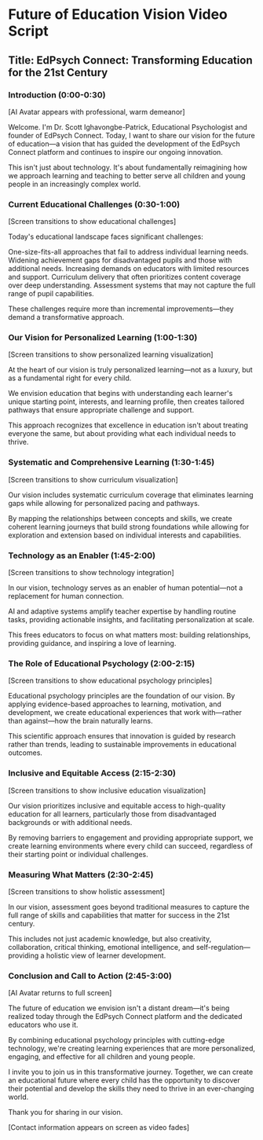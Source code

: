 # Future of Education Vision Video Script

## Title: EdPsych Connect: Transforming Education for the 21st Century

### Introduction (0:00-0:30)
[AI Avatar appears with professional, warm demeanor]

Welcome. I'm Dr. Scott Ighavongbe-Patrick, Educational Psychologist and founder of EdPsych Connect. Today, I want to share our vision for the future of education—a vision that has guided the development of the EdPsych Connect platform and continues to inspire our ongoing innovation.

This isn't just about technology. It's about fundamentally reimagining how we approach learning and teaching to better serve all children and young people in an increasingly complex world.

### Current Educational Challenges (0:30-1:00)
[Screen transitions to show educational challenges]

Today's educational landscape faces significant challenges:

One-size-fits-all approaches that fail to address individual learning needs.
Widening achievement gaps for disadvantaged pupils and those with additional needs.
Increasing demands on educators with limited resources and support.
Curriculum delivery that often prioritizes content coverage over deep understanding.
Assessment systems that may not capture the full range of pupil capabilities.

These challenges require more than incremental improvements—they demand a transformative approach.

### Our Vision for Personalized Learning (1:00-1:30)
[Screen transitions to show personalized learning visualization]

At the heart of our vision is truly personalized learning—not as a luxury, but as a fundamental right for every child.

We envision education that begins with understanding each learner's unique starting point, interests, and learning profile, then creates tailored pathways that ensure appropriate challenge and support.

This approach recognizes that excellence in education isn't about treating everyone the same, but about providing what each individual needs to thrive.

### Systematic and Comprehensive Learning (1:30-1:45)
[Screen transitions to show curriculum visualization]

Our vision includes systematic curriculum coverage that eliminates learning gaps while allowing for personalized pacing and pathways.

By mapping the relationships between concepts and skills, we create coherent learning journeys that build strong foundations while allowing for exploration and extension based on individual interests and capabilities.

### Technology as an Enabler (1:45-2:00)
[Screen transitions to show technology integration]

In our vision, technology serves as an enabler of human potential—not a replacement for human connection.

AI and adaptive systems amplify teacher expertise by handling routine tasks, providing actionable insights, and facilitating personalization at scale.

This frees educators to focus on what matters most: building relationships, providing guidance, and inspiring a love of learning.

### The Role of Educational Psychology (2:00-2:15)
[Screen transitions to show educational psychology principles]

Educational psychology principles are the foundation of our vision. By applying evidence-based approaches to learning, motivation, and development, we create educational experiences that work with—rather than against—how the brain naturally learns.

This scientific approach ensures that innovation is guided by research rather than trends, leading to sustainable improvements in educational outcomes.

### Inclusive and Equitable Access (2:15-2:30)
[Screen transitions to show inclusive education visualization]

Our vision prioritizes inclusive and equitable access to high-quality education for all learners, particularly those from disadvantaged backgrounds or with additional needs.

By removing barriers to engagement and providing appropriate support, we create learning environments where every child can succeed, regardless of their starting point or individual challenges.

### Measuring What Matters (2:30-2:45)
[Screen transitions to show holistic assessment]

In our vision, assessment goes beyond traditional measures to capture the full range of skills and capabilities that matter for success in the 21st century.

This includes not just academic knowledge, but also creativity, collaboration, critical thinking, emotional intelligence, and self-regulation—providing a holistic view of learner development.

### Conclusion and Call to Action (2:45-3:00)
[AI Avatar returns to full screen]

The future of education we envision isn't a distant dream—it's being realized today through the EdPsych Connect platform and the dedicated educators who use it.

By combining educational psychology principles with cutting-edge technology, we're creating learning experiences that are more personalized, engaging, and effective for all children and young people.

I invite you to join us in this transformative journey. Together, we can create an educational future where every child has the opportunity to discover their potential and develop the skills they need to thrive in an ever-changing world.

Thank you for sharing in our vision.

[Contact information appears on screen as video fades]
